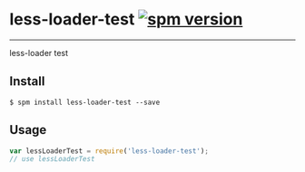 # less-loader-test [![spm version](http://spmjs.io/badge/less-loader-test)](http://spmjs.io/package/less-loader-test)

---

less-loader test

## Install

```
$ spm install less-loader-test --save
```

## Usage

```js
var lessLoaderTest = require('less-loader-test');
// use lessLoaderTest
```
